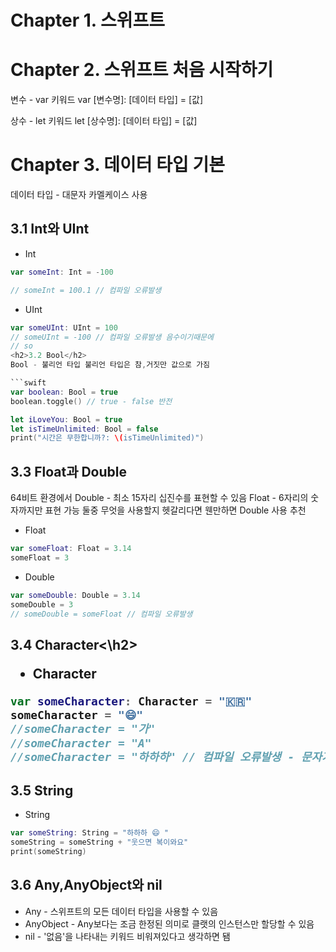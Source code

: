 
<h1>Chapter 1. 스위프트</h1>

<h1>Chapter 2. 스위프트 처음 시작하기</h1>

변수 - var 키워드
var [변수명]: [데이터 타입] = [값]

상수 - let 키워드
let [상수명]: [데이터 타입] = [값]

<h1>Chapter 3. 데이터 타입 기본</h1>

데이터 타입 - 대문자 카멜케이스 사용
<h2>3.1 Int와 UInt</h2>

* Int

```swift
var someInt: Int = -100

// someInt = 100.1 // 컴파일 오류발생
```


* UInt

```swift
var someUInt: UInt = 100
// someUInt = -100 // 컴파일 오류발생 음수이기때문에
// so
<h2>3.2 Bool</h2>
Bool - 불리언 타입 불리언 타입은 참,거짓만 값으로 가짐

```swift
var boolean: Bool = true
boolean.toggle() // true - false 반전
```

```swift
let iLoveYou: Bool = true
let isTimeUnlimited: Bool = false
print("시간은 무한합니까?: \(isTimeUnlimited)")
```

<h2>3.3 Float과 Double</h2>

64비트 환경에서 Double - 최소 15자리 십진수를 표현할 수 있음
            Float - 6자리의 숫자까지만 표현 가능
둘중 무엇을 사용할지 헷갈리다면 웬만하면 Double 사용 추천



* Float

```swift
var someFloat: Float = 3.14
someFloat = 3
```


* Double

```swift
var someDouble: Double = 3.14
someDouble = 3
// someDouble = someFloat // 컴파일 오류발생
```
<h2>3.4 Character<\h2>
            
* Character 

```swift
var someCharacter: Character = "🇰🇷"
someCharacter = "😄"
//someCharacter = "가"
//someCharacter = "A"
//someCharacter = "하하하" // 컴파일 오류발생 - 문자가 여러개이기 때문
```
<h2>3.5 String</h2>

* String 

```swift
var someString: String = "하하하 😄 "
someString = someString + "웃으면 복이와요"
print(someString)
```
<h2>3.6 Any,AnyObject와 nil</h2>

* Any - 스위프트의 모든 데이터 타입을 사용할 수 있음
* AnyObject - Any보다는 조금 한정된 의미로 클랫의 인스턴스만 할당할 수 있음
* nil - '없음'을 나타내는 키워드 비워져있다고 생각하면 됌


